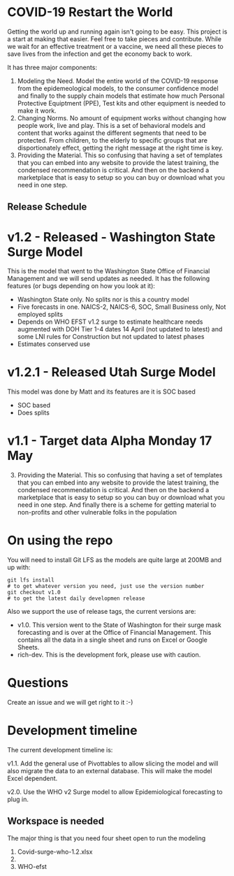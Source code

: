 # COVID-19 Restart the World

Getting the world up and running again isn't going to be easy. This project is a start at making that easier. Feel free to take pieces and contribute. While we wait for an effective treatment or a vaccine, we need all these pieces to save lives from the infection and get the economy back to work.

It has three major components:

1. Modeling the Need. Model the entire world of the COVID-19 response from the epidemeological models, to the consumer confidence model and finally to the supply chain models that estimate how much Personal Protective Equiptment (PPE), Test kits and other equipment is needed to make it work.
2. Changing Norms. No amount of equipment works without changing how people work, live and play. This is a set of behavioral models and content that works against the different segments that need to be protected. From children, to the elderly to specific groups that are disportionately effect, getting the right message at the right time is key.
3. Providing the Material. This so confusing that having a set of templates that you can embed into any website to provide the latest training, the condensed recommendation is critical. And then on the backend a marketplace that is easy to setup so you can buy or download what you need in one step.

## Release Schedule

# v1.2 - Released - Washington State Surge Model
This is the model that went to the Washington State Office of Financial Management and we will send updates as needed. It has the following features (or bugs depending on how you look at it):

- Washington State only. No splits nor is this a country model
- Five forecasts in one. NAICS-2, NAICS-6, SOC, Small Business only, Not employed splits
- Depends on WHO EFST v1.2 surge to estimate healthcare needs augmented with DOH Tier 1-4 dates 14 April (not updated to latest) and some LNI rules for Construction but not updated to latest phases
- Estimates conserved use

# v1.2.1 - Released Utah Surge Model
This model was done by Matt and its features are it is SOC based 

- SOC based
- Does splits 

# v1.1 - Target data Alpha Monday 17 May
3. Providing the Material. This so confusing that having a set of templates that you can embed into any website to provide the latest training, the condensed recommendation is critical. And then on the backend a marketplace that is easy to setup so you can buy or download what you need in one step. And finally there is a scheme for getting material to non-profits and other vulnerable folks in the population


# On using the repo
You will need to install Git LFS as the models are quite large at 200MB and up
with:

```
git lfs install
# to get whatever version you need, just use the version number
git checkout v1.0
# to get the latest daily developmen release
```

Also we support the use of release tags, the current versions are:
- v1.0. This version went to the State of Washington for their surge mask
  forecasting and is over at the Office of Financial Management. This contains
all the data in a single sheet and runs on Excel or Google Sheets.
- rich-dev. This is the development fork, please use with caution.

# Questions
Create an issue and we will get right to it :-)


# Development timeline
The current development timeline is:

v1.1. Add the general use of Pivottables to allow slicing the model and will
also migrate the data to an external database. This will make the model Excel
dependent. 

v2.0. Use the WHO v2 Surge model to allow Epidemiological forecasting to plug
in.

## Workspace is needed
The major thing is that you need four sheet open to run the modeling

1. Covid-surge-who-1.2.xlsx
2. 
3. WHO-efst

